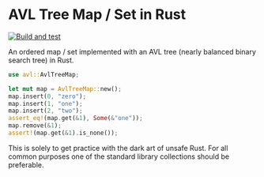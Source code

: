 # AVL Tree Map / Set in Rust

[![Build and test](https://github.com/oliver-anhuth/avl/workflows/Rust/badge.svg)](https://github.com/oliver-anhuth/avl/actions)

An ordered map / set implemented with an AVL tree (nearly balanced binary search tree) in Rust.

```Rust
use avl::AvlTreeMap;

let mut map = AvlTreeMap::new();
map.insert(0, "zero");
map.insert(1, "one");
map.insert(2, "two");
assert_eq!(map.get(&1), Some(&"one"));
map.remove(&1);
assert!(map.get(&1).is_none());
```

This is solely to get practice with the dark art of unsafe Rust. For all common purposes one of the standard library collections should be preferable.
